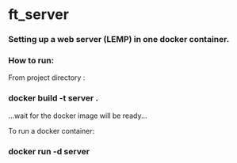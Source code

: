 # ft_server

<h3>Setting up a web server (LEMP) in one docker container.</h3>

<h3>How to run: </h3>

From project directory : <h3>docker build -t server .</h3>
...wait for the docker image will be ready...

To run a docker container: <h3>docker run -d server </h3>
